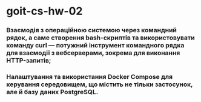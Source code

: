 # goit-cs-hw-02

### Взаємодія з операційною системою через командний рядок, а саме створення bash-скриптів та використовувати команду curl — потужний інструмент командного рядка для взаємодії з вебсерверами, зокрема для виконання HTTP-запитів;

### Налаштування та використання Docker Compose для керування середовищем, що містить не тільки застосунок, але й базу даних PostgreSQL.